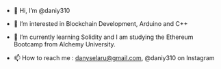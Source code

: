 - 👋 Hi, I’m @daniy310
- 👀 I’m interested in Blockchain Development, Arduino and C++
- 🌱 I’m currently learning Solidity and I am studying the Ethereum Bootcamp from Alchemy University.

- 📫 How to reach me :
        danyselaru@gmail.com,
        @daniy310 on Instagram

<!---
daniy310/daniy310 is a ✨ special ✨ repository because its `README.md` (this file) appears on your GitHub profile.
You can click the Preview link to take a look at your changes.
--->
